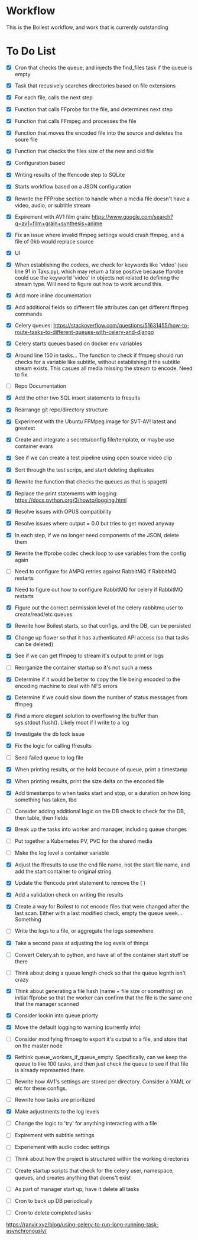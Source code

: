 # Workflow

This is the Boilest workflow, and work that is currently outstanding 

# To Do List
- [x] Cron that checks the queue, and injects the find_files task if the queue is empty
- [x] Task that recusively searches directories based on file extensions
- [x] For each file, calls the next step
- [x] Function that calls FFprobe for the file, and determines next step
- [x] Function that calls FFmpeg and processes the file
- [x] Function that moves the encoded file into the source and deletes the soure file
- [x] Function that checks the files size of the new and old file
- [x] Configuration based
- [x] Writing results of the ffencode step to SQLite
- [x] Starts workflow based on a JSON configuration
- [x] Rewrite the FFProbe section to handle when a media file doesn't have a video, audio, or subtitle stream
- [x] Expirement with AV1 film grain: https://www.google.com/search?q=av1+film+grain+synthesis+anime
- [x] Fix an issue where invalid ffmpeg settings would crash ffmpeg, and a file of 0kb would replace source 
- [x] UI
- [x] When establishing the codecs, we check for keywords like 'video' (see line 91 in Taks.py), which may return a false positive because ffprobe could use the keyworld 'video' in objects not related to defining the stream type.  Will need to figure out how to work around this.
- [x] Add more inline documentation
- [x] Add additional fields so different file attributes can get different ffmpeg commands
- [x] Celery queues: https://stackoverflow.com/questions/51631455/how-to-route-tasks-to-different-queues-with-celery-and-django
- [X] Celery starts queues based on docker env variables
- [x] Around line 150 in tasks...  The function to check if ffmpeg should run checks for a variable like subtitle, without establishing if the subtitle stream exists.  This casues all media missing the stream to encode.  Need to fix.
- [ ] Repo Documentation
- [x] Add the other two SQL insert statements to fresults
- [x] Rearrange git repo/directory structure
- [x] Experiment with the Ubuntu FFMpeg image for SVT-AV! latest and greatest
- [x] Create and integrate a secrets/config file/template, or maybe use container evars
- [x] See if we can create a test pipeline using open source video clip
- [x] Sort through the test scrips, and start deleting duplicates
- [x] Rewrite the function that checks the queues as that is spagetti
- [x] Replace the print statements with logging: https://docs.python.org/3/howto/logging.html
- [x] Resolve issues with OPUS compatibility
- [x] Resolve issues where output = 0.0 but tries to get moved anyway
- [x] In each step, if we no longer need components of the JSON, delete them
- [x] Rewrite the ffprobe codec check loop to use variables from the config again
- [ ] Need to configure for AMPQ retries against RabbitMQ if RabbitMQ restarts
- [x] Need to figure out how to configure RabbitMQ for celery if RabbitMQ restarts
- [x] Figure out the correct permission level of the celery rabbitmq user to create/read/etc queues
- [x] Rewrite how Boilest starts, so that configs, and the DB, can be persisted
- [x] Change up flower so that it has authenticated API access (so that tasks can be deleted)
- [x] See if we can get ffmpeg to stream it's output to print or logs
- [ ] Reorganize the container startup so it's not such a mess
- [x] Determine if it would be better to copy the file being encoded to the encoding machine to deal with NFS errors
- [x] Determine if we could slow down the number of status messages from ffmpeg
- [x] Find a more elegant solution to overflowing the buffer than sys.stdout.flush().  Likely moot if I write to a log
- [x] Investigate the db lock issue
- [x] Fix the logic for calling ffresults
- [ ] Send failed queue to log file
- [x] When printing results, or the hold because of queue, print a timestamp
- [x] When printing results, print the size delta on the encoded file
- [x] Add timestamps to when tasks start and stop, or a duration on how long something has taken, tbd
- [ ] Consider adding additional logic on the DB check to check for the DB, then table, then fields
- [x] Break up the tasks into worker and manager, including queue changes
- [ ] Put together a Kubernetes PV, PVC for the shared media
- [ ] Make the log level a container variable
- [x] Adjust the ffresults to use the end file name, not the start file name, and add the start container to original string
- [x] Update the ffencode print statement to remove the ( )
- [x] Add a validation check on writing the results
- [x] Create a way for Boilest to not encode files that were changed after the last scan.  Either with a last modified check, empty the queue week... Something
- [ ] Write the logs to a file, or aggregate the logs somewhere
- [x] Take a second pass at adjusting the log evels of things
- [ ] Convert Celery.sh to python, and have all of the container start stuff be there
- [ ] Think about doing a queue length check so that the queue legnth isn't crazy
- [x] Think about generating a file hash (name + file size or something) on initial ffprobe so that the worker can confirm that the file is the same one that the manager scanned 
- [x] Consider lookin into queue priorty 
- [x] Move the default logging to warning (currently info)
- [ ] Consider modifying ffmpeg to export it's output to a file, and store that on the master node
- [x] Rethink queue_workers_if_queue_empty.  Specifically, can we keep the queue to like 100 tasks, and then just check the queue to see if that file is already represented there.
- [ ] Rewrite how AV1's settings are stored per directory.  Consider a YAML or etc for these configs.
- [ ] Rewrite how tasks are prioritized
- [X] Make adjustments to the log levels
- [ ] Change the logic to 'try' for anything interacting with a file
- [ ] Expirement with subtitle settings
- [ ] Experiement with audio codec settings
- [ ] Think about how the project is structured within the working directories
- [ ] Create startup scripts that check for the celery user, namespace, queues, and creates anything that doens't exist
- [ ] As part of manager start up, have it delete all tasks
- [ ] Cron to back up DB periodically
- [ ] Cron to delete completed tasks



https://ranvir.xyz/blog/using-celery-to-run-long-running-task-asynchronously/